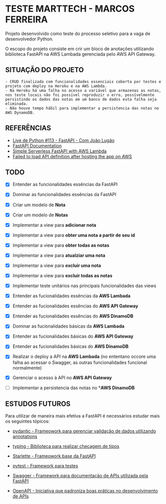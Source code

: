 # TESTE MARTTECH - MARCOS FERREIRA

Projeto desenvolvido como teste do processo seletivo para a vaga de desenvolvedor Python.

O escopo do projeto consiste em crir um bloco de anotações utilizando biblioteca FastAPI na AWS Lambada gerenciada pelo AWS API Gateway.

## SITUAÇÃO DO PROJETO

    - CRUD finalizada com funcionalidades essenciais coberta por testes e projeto com deploy na Heroku e na AWS Lambda.
    - Na Heroku há uma falha no acesso a variável que armazenas as notas, nos teste locais não foi possível reproduzir o erro, possívelmente persistindo os dados das notas em um banco de dados esta falha seja eliminada.
    - Não houve tempo hábil para implementar a persistencia das notas no AWS DynamoDB.

## REFERÊNCIAS

- [Live de Python #113 - FastAPI - Com João Lugão](https://www.youtube.com/watch?v=MxlS5_MI_WY)
- [FastAPI Documentation](https://fastapi.tiangolo.com/#example)
- [Simple Serverless FastAPI with AWS Lambda](https://www.youtube.com/watch?v=6fE31084Uks)
- [Failed to load API definition after hosting the app on AWS](https://github.com/tiangolo/fastapi/issues/2787)

## TODO

 - [x] Entender as funcionalidades essências da FastAPI

 - [X] Dominar as funcionalidades essências da FastAPI

 - [x] Criar um modelo de **Nota**

 - [x] Criar um modelo de **Notas**

 - [x] Implementar a view para **adicionar nota**

 - [x] Implementar a view para **obter uma nota a partir de seu id**
 
 - [x] Implementar a view para **obter todas as notas**
 
 - [x] Implementar a view para **atualziar uma nota**
 
 - [x] Implementar a view para **excluir uma nota**
 
 - [x] Implementar a view para **excluir todas as notas**

 - [x] Implementar teste unitários nas principais funcionalidades das views

 - [x] Entender as fucionalidades essências da **AWS Lambada**

 - [x] Entender as fucionalidades essências do **AWS API Gateway**

 - [x] Entender as fucionalidades essências do **AWS DinamoDB**

 - [x] Dominar as fucionalidades básicas da **AWS Lambada**

 - [x] Entender as fucionalidades básicas do **AWS API Gateway**

 - [x] Entender as fucionalidades básicas do **AWS DinamoDB**

 - [x] Realizar o deploy a API na **AWS Lambada** (no ententano occore uma falha ao acessar o Swagger, as outras funcionalidades funcional normalmente)

 - [x] Gerenciar o acesso à API no **AWS API Gateway**

 - [ ] Implementar a persistencia das notas no ***AWS  DinamoDB**


## ESTUDOS FUTUROS

Para utilizar de maneira mais efetiva a FastAPI é necessários estudar mais os seguintes tópicos:

- [pydantic - Frameowork para gerenciar validação de dados utilizando annotations](https://pydantic-docs.helpmanual.io/)

- [typing - Biblioteca para realizar checagem de tipos](https://docs.python.org/3/library/typing.html)

- [Starlette - Frameowork base da FastAPI](https://pydantic-docs.helpmanual.io/)

- [pytest - Framework para testes](https://docs.pytest.org/)

- [Swagger - Framework para documentação de APIs utilizada pela FastAPI](https://swagger.io/)

- [OpenAPI - Iniciativa que padroniza boas práticas no desenvolvimento de APIs](https://www.openapis.org/)